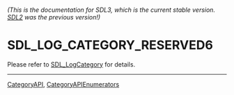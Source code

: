 ###### (This is the documentation for SDL3, which is the current stable version. [SDL2](https://wiki.libsdl.org/SDL2/) was the previous version!)
# SDL_LOG_CATEGORY_RESERVED6

Please refer to [SDL_LogCategory](SDL_LogCategory) for details.

----
[CategoryAPI](CategoryAPI), [CategoryAPIEnumerators](CategoryAPIEnumerators)

